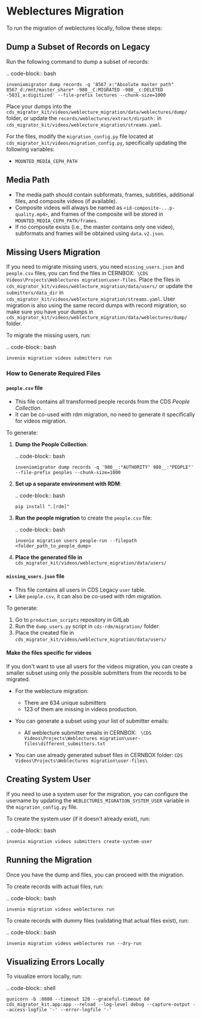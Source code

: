 # Weblectures Migration

To run the migration of weblectures locally, follow these steps:

## Dump a Subset of Records on Legacy

Run the following command to dump a subset of records:

.. code-block:: bash

    inveniomigrator dump records -q '8567_x:"Absolute master path" 8567_d:/mnt/master_share* -980__C:MIGRATED -980__c:DELETED -5831_a:digitized' --file-prefix lectures --chunk-size=1000

Place your dumps into the `cds_migrator_kit/videos/weblecture_migration/data/weblectures/dump/` folder, or update the `records/weblectures/extract/dirpath:` in `cds_migrator_kit/videos/weblecture_migration/streams.yaml`.

For the files, modify the `migration_config.py` file located at `cds_migrator_kit/videos/migration_config.py`, specifically updating the following variables:

- `MOUNTED_MEDIA_CEPH_PATH`

## Media Path

- The media path should contain subformats, frames, subtitles, additional files, and composite videos (if available).
- Composite videos will always be named as `<id-composite-...p-quality.mp4>`, and frames of the composite will be stored in `MOUNTED_MEDIA_CEPH_PATH/frames`.
- If no composite exists (i.e., the master contains only one video), subformats and frames will be obtained using `data.v2.json`.

## Missing Users Migration

If you need to migrate missing users, you need `missing_users.json` and `people.csv` files, you can find the files in CERNBOX:` \CDS Videos\Projects\Weblectures migration\user-files`. Place the files in `cds_migrator_kit/videos/weblecture_migration/data/users/` or update the `submitters/data_dir` in `cds_migrator_kit/videos/weblecture_migration/streams.yaml`. User migration is also using the same record dumps with record migration, so make sure you have your dumps in `cds_migrator_kit/videos/weblecture_migration/data/weblectures/dump/` folder.

To migrate the missing users, run:

.. code-block:: bash

    invenio migration videos submitters run

### How to Generate Required Files

#### `people.csv` file

- This file contains all transformed people records from the CDS *People Collection*.
- It can be co-used with rdm migration, no need to generate it specifically for videos migration.

To generate:

1. **Dump the People Collection**:

   .. code-block:: bash

       inveniomigrator dump records -q '980__:"AUTHORITY" 980__:"PEOPLE"' --file-prefix peoples --chunk-size=1000

2. **Set up a separate environment with RDM**:

   .. code-block:: bash

       pip install ".[rdm]"

3. **Run the people migration** to create the `people.csv` file:

   .. code-block:: bash

       invenio migration users people-run --filepath <folder_path_to_people_dump>

4. **Place the generated file in** `cds_migrator_kit/videos/weblecture_migration/data/users/`


#### `missing_users.json` file

- This file contains all users in CDS Legacy `user` table.
- Like `people.csv`, it can also be co-used with rdm migration. 

To generate:
1. Go to `production_scripts` repository in GitLab
2. Run the `dump_users.py` script in `cds-rdm/migration/` folder.
3. Place the created file in `cds_migrator_kit/videos/weblecture_migration/data/users/`


#### Make the files specific for videos

If you don't want to use all users for the videos migration, you can create a smaller subset using only the possible submitters from the records to be migrated.

- For the weblecture migration:
    - There are 634 unique submitters
    - 123 of them are missing in videos production.

- You can generate a subset using your list of submitter emails:
    - All weblecture submitter emails in CERNBOX: ` \CDS Videos\Projects\Weblectures migration\user-files\different_submitters.txt`

- You can use already generated subset files in CERNBOX folder: `CDS Videos\Projects\Weblectures migration\user-files\`


## Creating System User

If you need to use a system user for the migration, you can configure the username by updating the `WEBLECTURES_MIGRATION_SYSTEM_USER` variable in the `migration_config.py` file.

To create the system user (if it doesn't already exist), run:

.. code-block:: bash

    invenio migration videos submitters create-system-user

## Running the Migration

Once you have the dump and files, you can proceed with the migration.

To create records with actual files, run:

.. code-block:: bash

    invenio migration videos weblectures run

To create records with dummy files (validating that actual files exist), run:

.. code-block:: bash

    invenio migration videos weblectures run --dry-run

## Visualizing Errors Locally

To visualize errors locally, run:

.. code-block:: shell

    gunicorn -b :8080 --timeout 120 --graceful-timeout 60 cds_migrator_kit.app:app --reload --log-level debug --capture-output --access-logfile '-' --error-logfile '-'
